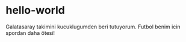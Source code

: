# hello-world





Galatasaray takimini kucuklugumden beri tutuyorum.
Futbol benim icin spordan daha ötesi!
